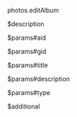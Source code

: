 photos.editAlbum

$description


$params#aid


$params#gid


$params#title


$params#description


$params#type


$additional
